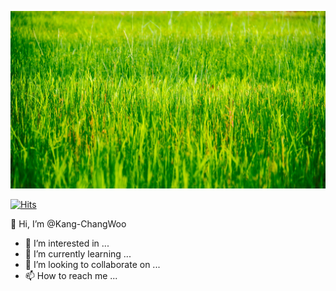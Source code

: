 

<!---
Kang-ChangWoo/Kang-ChangWoo is a ✨ special ✨ repository because its `README.md` (this file) appears on your GitHub profile.
You can click the Preview link to take a look at your changes.
--->


![This is an image](pexels-gabriel-peter.jpg)





[![Hits](https://hits.seeyoufarm.com/api/count/incr/badge.svg?url=https%3A%2F%2Fgithub.com%2FKang-ChangWoo%2Fhit-counter&count_bg=%2379C83D&title_bg=%23555555&icon=&icon_color=%23E7E7E7&title=hits&edge_flat=false)](https://hits.seeyoufarm.com)















👋 Hi, I’m @Kang-ChangWoo
- 👀 I’m interested in ...
- 🌱 I’m currently learning ...
- 💞️ I’m looking to collaborate on ...
- 📫 How to reach me ...
